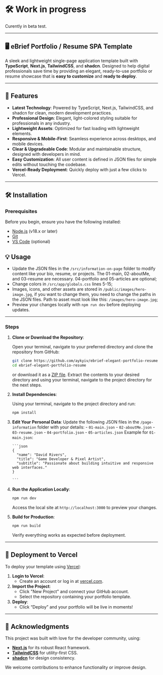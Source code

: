 # 🛠️ Work in progress

Curently in beta test.

---

## 🖥️ eBrief Portfolio / Resume SPA Template

A sleek and lightweight single-page application template built with **TypeScript**, **Next.js**, **TailwindCSS**, and **shadcn**. Designed to help digital professionals save time by providing an elegant, ready-to-use portfolio or resume showcase that is **easy to customize** and **ready to deploy**.

---

## 🌟 **Features**

- **Latest Technology**: Powered by TypeScript, Next.js, TailwindCSS, and shadcn for clean, modern development practices.
- **Professional Design**: Elegant, light-colored styling suitable for professionals in any industry.
- **Lightweight Assets**: Optimized for fast loading with lightweight elements.
- **Responsive & Mobile-First**: Seamless experience across desktops, and mobile devices.
- **Clear & Upgradeable Code**: Modular and maintainable structure, designed with developers in mind.
- **Easy Customization**: All user content is defined in JSON files for simple edits without touching the codebase.
- **Vercel-Ready Deployment**: Quickly deploy with just a few clicks to Vercel.

---

## 🛠️ **Installation**

### **Prerequisites**

Before you begin, ensure you have the following installed:

- [Node.js](https://nodejs.org/) (v18.x or later)
- [Git](https://git-scm.com/)
- [VS Code](https://code.visualstudio.com/) (optional)

## 💡 **Usage**

- Update the JSON files in the `/src/information-on-page` folder to modify content like your bio, resume, or projects. The 01-main, 02-aboutMe, and 03-resume are necessary. 04-portfolio and 05-articles are optional;
- Change colors in `/src/app/globals.css` lines 5-15;
- Images, icons, and other assets are stored in `/public/images/hero-image.jpg`, if you want to change them, you need to change the paths in the JSON files. Path to asset must look like this: `/images/hero-image.jpg`;
- Preview your changes locally with `npm run dev` before deploying updates.

---

### **Steps**

1.  **Clone or Download the Repository**:

    Open your terminal, navigate to your preferred directory and clone the repository from GitHub:

    ```bash
    git clone https://github.com/aykyiv/ebrief-elegant-portfolio-resume.git
    cd ebrief-elegant-portfolio-resume

    ```

    or download it as a [ZIP file](https://github.com/aykyiv/ebrief-elegant-portfolio-resume/archive/refs/heads/main.zip).
    Extract the contents to your desired directory and using your terminal, navigate to the project directory for the next steps.

2.  **Install Dependencies**:

    Using your terminal, navigate to the project directory and run:

    ```bash
    npm install

    ```

3.  **Edit Your Personal Data**:
    Update the following JSON files in the `/page-information` folder with your details: - `01-main.json` - `02-aboutMe.json` - `03-resume.json` - `04-portfolio.json` - `05-articles.json`
    Example for `01-main.json`:

        ```json
        {
          "name": "David Rivers",
          "title": "Game Developer & Pixel Artist",
          "subtitle": "Passionate about building intuitive and responsive web interfaces."
        }

        ```

4.  **Run the Application Locally**:

    ```bash
    npm run dev

    ```

    Access the local site at `http://localhost:3000` to preview your changes.

5.  **Build for Production**:

    ```bash
    npm run build

    ```

    Verify everything works as expected before deployment.

---

## 🚀 **Deployment to Vercel**

To deploy your template using [Vercel](https://vercel.com/):

1. **Login to Vercel**:
   - Create an account or log in at [vercel.com](https://vercel.com/).
2. **Import the Project**:
   - Click "New Project" and connect your GitHub account.
   - Select the repository containing your portfolio template.
3. **Deploy**:
   - Click “Deploy” and your portfolio will be live in moments!

---

## 🙏 **Acknowledgments**

This project was built with love for the developer community, using:

- [**Next.js**](https://nextjs.org/) for its robust React framework.
- [**TailwindCSS**](https://tailwindcss.com/) for utility-first CSS.
- [**shadcn**](https://shadcn.dev/) for design consistency.

We welcome contributions to enhance functionality or improve design.
